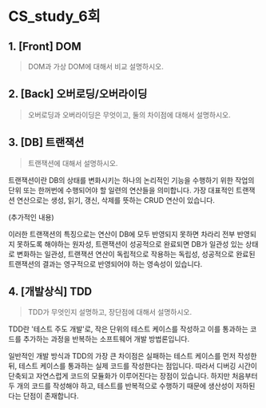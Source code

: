 # CS_study_6회

## 1. [Front] DOM

> DOM과 가상 DOM에 대해서 비교 설명하시오.



## 2. [Back] 오버로딩/오버라이딩

> 오버로딩과 오버라이딩은 무엇이고, 둘의 차이점에 대해서 설명하시오.



## 3. [DB] 트랜잭션

> 트랜잭션에 대해서 설명하시오.

트랜잭션이란 DB의 상태를 변화시키는 하나의 논리적인 기능을 수행하기 위한 작업의 단위 또는 한꺼번에 수행되어야 할 일련의 연산들을 의미합니다. 가장 대표적인 트랜잭션 연산으로는 생성, 읽기, 갱신, 삭제를 뜻하는 CRUD 연산이 있습니다.

(추가적인 내용)

이러한 트랜잭션의 특징으로는 연산이 DB에 모두 반영되지 못하면 차라리 전부 반영되지 못하도록 해야하는 원자성, 트랜잭션이 성공적으로 완료되면 DB가 일관성 있는 상태로 변화하는 일관성, 트랜잭션 연산이 독립적으로 작용하는 독립성, 성공적으로 완료된 트랜잭션의 결과는 영구적으로 반영되어야 하는 영속성이 있습니다.



## 4. [개발상식] TDD

> TDD가 무엇인지 설명하고, 장단점에 대해서 설명하시오.

TDD란 '테스트 주도 개발'로, 작은 단위의 테스트 케이스를 작성하고 이를 통과하는 코드를 추가하는 과정을 반복하는 소프트웨어 개발 방법론입니다.

일반적인 개발 방식과 TDD의 가장 큰 차이점은 실패하는 테스트 케이스를 먼저 작성한 뒤, 테스트 케이스를 통과하는 실제 코드를 작성한다는 점입니다. 따라서 디버깅 시간이 단축되고 자연스럽게 코드의 모듈화가 이루어진다는 장점이 있습니다. 하지만 처음부터 두 개의 코드를 작성해야 하고, 테스트를 반복적으로 수행하기 때문에 생산성이 저하된다는 단점이 존재합니다.